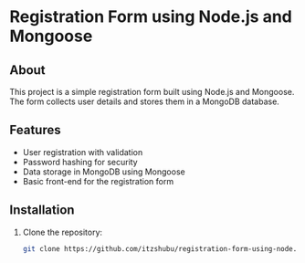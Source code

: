 # Registration Form using Node.js and Mongoose

## About

This project is a simple registration form built using Node.js and Mongoose. The form collects user details and stores them in a MongoDB database.

## Features

- User registration with validation
- Password hashing for security
- Data storage in MongoDB using Mongoose
- Basic front-end for the registration form

## Installation

1. Clone the repository:
   ```sh
   git clone https://github.com/itzshubu/registration-form-using-node.js-mongoose.git
